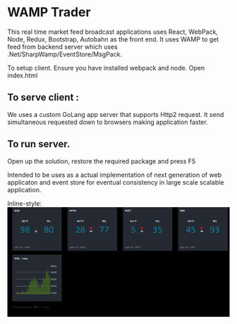 # WAMP Trader

This real time market feed broadcast applications uses React, WebPack, Node, Redux, Bootstrap, Autobahn as the front end. It uses WAMP to get feed from backend server which uses .Net/SharpWamp/EventStore/MsgPack. 


To setup client. 
Ensure you have installed webpack and node. 
Open index.html 

## To serve client : 
We uses a custom GoLang app server that supports Http2 request. It send simultaneous requested down to browsers making application faster. 

## To run server. 
Open up the solution, restore the required package and press F5 

Intended to be uses as a actual implementation of next generation of web applicaton and event store for eventual consistency in large scale scalable application.

Inline-style: 
![alt text](https://github.com/appcoreopc/trader/blob/master/trader1.gif "Wamp Trader")

